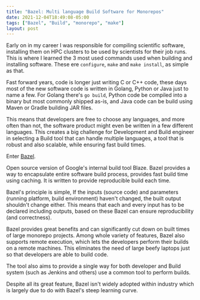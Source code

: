 ```yaml
---
title: "Bazel: Multi language Build Software for Monorepos"
date: 2021-12-04T18:49:08-05:00
tags: ["Bazel", "Build", "monorepo", "make"]
layout: post
---
```


Early on in my career I was responsible for compiling scientific software, installing them on HPC clusters to be used by scientists for their job runs. This is where I learned the 3 most used commands used when building and installing software. These ere `configure`, `make` and `make install`, as simple as that.

Fast forward years, code is longer just writing C or C++ code, these days most of the new software code is written in Golang, Python or Java just to name a few. For Golang there's `go build`, Python code be compiled into a binary but most commonly shipped as-is, and Java code can be build using Maven or Gradle building JAR files.

This means that developers are free to choose any languages, and more often than not, the software product might even be written in a few different languages. This creates a big challenge for Development and Build engineer in selecting a Build tool that can handle multiple languages, a tool that is robust and also scalable, while ensuring fast build times.

Enter [Bazel](https://bazel.build/).

Open source version of Google's internal build tool Blaze. Bazel provides a way to encapsulate entire software build process, provides fast build time using caching. It is written to provide reproducible build each time.

Bazel's principle is simple, If the inputs (source code) and parameters (running platform, build environment) haven't changed, the built output shouldn't change either. This means that each and every input has to be declared including outputs, based on these Bazel can ensure reproducibility (and correctness).

Bazel provides great benefits and can significantly cut down on built times of large monorepo projects. Among whole variety of features, Bazel also supports remote execution, which lets the developers perform their builds on a remote machines. This eliminates the need of large beefy laptops just so that developers are able to build code.

The tool also aims to provide a single way for both developer and Build system (such as Jenkins and others) use a common tool to perform builds.

Despite all its great feature, Bazel isn't widely adopted within industry which is largely due to do with Bazel's steep learning curve.
